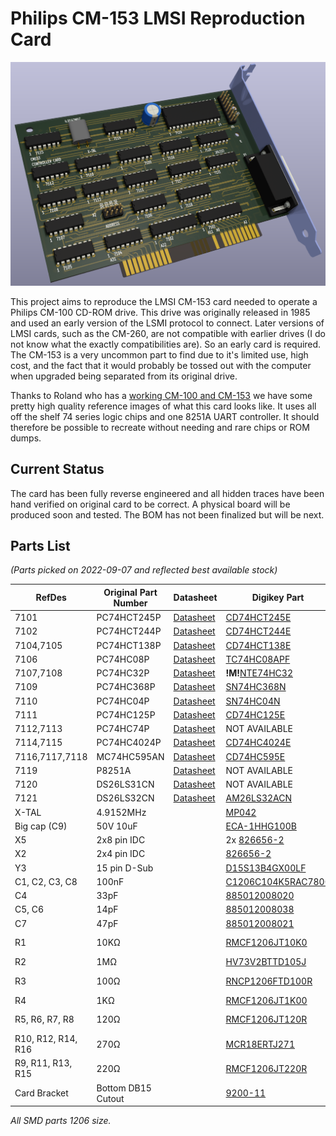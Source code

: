 # Philips CM-153 LMSI Reproduction Card

![A 3d render of the board](EDA/card-render-partial.png "A render of the clone PCB")
 
This project aims to reproduce the LMSI CM-153 card needed to operate a Philips CM-100 CD-ROM drive. This drive was originally released in 1985 and used an early version of the LSMI protocol to connect. Later versions of LMSI cards, such as the CM-260, are not compatible with earlier drives (I do not know what the exactly compatibilities are). So an early card is required. The CM-153 is a very uncommon part to find due to it's limited use, high cost, and the fact that it would probably be tossed out with the computer when upgraded being separated from its original drive.

Thanks to Roland who has a [working CM-100 and CM-153](https://www.youtube.com/watch?v=fj-uSWg0LOY) we have some pretty high quality reference images of what this card looks like. It uses all off the shelf 74 series logic chips and one 8251A UART controller. It should therefore be possible to recreate without needing and rare chips or ROM dumps.

## Current Status

The card has been fully reverse engineered and all hidden traces have been hand verified on original card to be correct. A physical board will be produced soon and tested. The BOM has not been finalized but will be next.

## Parts List

*(Parts picked on 2022-09-07 and reflected best available stock)*

|RefDes|Original Part Number| Datasheet| Digikey Part| Mouser Part|
--- | --- | ---| ---| ---|
|7101|PC74HCT245P|[Datasheet](https://assets.nexperia.com/documents/data-sheet/74HC_HCT245.pdf)|[CD74HCT245E](https://www.digikey.com/en/products/detail/texas-instruments/CD74HCT245E/38454)|[SN74HCT245NE4](https://www.mouser.com/ProductDetail/Texas-Instruments/SN74HCT245NE4?qs=SL3LIuy2dWzrNeCJprt44g%3D%3D)|
|7102|PC74HCT244P|[Datasheet](https://assets.nexperia.com/documents/data-sheet/74HC_HCT244.pdf)|[CD74HCT244E](https://www.digikey.com/en/products/detail/texas-instruments/CD74HCT244E/38450)|[CD74HCT244E](https://www.mouser.com/ProductDetail/Texas-Instruments/CD74HCT244E?qs=Zu35EjizYSQlHH5t78bA9Q%3D%3D)|
|7104,7105|PC74HCT138P|[Datasheet](https://archive.org/details/74HCT138)|[CD74HCT138E](https://www.digikey.com/en/products/detail/texas-instruments/CD74HCT138E/38262)|[CD74HCT138E](https://www.mouser.com/ProductDetail/Texas-Instruments/CD74HCT138E?qs=IEl3ej0IqwCH%2FZM9hy22Dg%3D%3D)|
|7106|PC74HC08P|[Datasheet](https://archive.org/details/manuallib-id-2654066)|[TC74HC08APF](https://www.digikey.com/en/products/detail/toshiba-semiconductor-and-storage/TC74HC08APF/870461)|[SN74HC08AN](https://www.mouser.com/ProductDetail/Texas-Instruments/SN74HC08AN?qs=byeeYqUIh0O9MyGywGYg%252Bw%3D%3D)|
|7107,7108|PC74HC32P|[Datasheet](https://assets.nexperia.com/documents/data-sheet/74HC_HCT32.pdf)|**!M!**[NTE74HC32](https://www.digikey.com/en/products/detail/nte-electronics-inc/NTE74HC32/11650138)|[SN74HC32N](https://www.mouser.com/ProductDetail/Texas-Instruments/SN74HC32N?qs=tJ5HNKWh3OWs99bm2e8RtQ%3D%3D)|
|7109|PC74HC368P|[Datasheet](https://assets.nexperia.com/documents/data-sheet/74HC_HCT368.pdf)|[SN74HC368N](https://www.digikey.com/en/products/detail/texas-instruments/SN74HC368N/376786)|[SN74HC368N](https://www.mouser.com/ProductDetail/Texas-Instruments/SN74HC368N?qs=7KMwW2o1%252BmQFMEJMMaje4Q%3D%3D)|
|7110|PC74HC04P|[Datasheet](https://assets.nexperia.com/documents/data-sheet/74HC_HCT04.pdf)|[SN74HC04N](https://www.digikey.com/en/products/detail/texas-instruments/SN74HC04N/277212)|[SN74HC04AN](https://www.mouser.com/ProductDetail/Texas-Instruments/SN74HC04AN?qs=byeeYqUIh0N6S9uYkR6RCw%3D%3D)|
|7111|PC74HC125P|[Datasheet](https://assets.nexperia.com/documents/data-sheet/74HC_HCT125.pdf)|[CD74HC125E](https://www.digikey.com/en/products/detail/texas-instruments/CD74HC125E/475901)|[SN74HC125NE4](https://www.mouser.com/ProductDetail/Texas-Instruments/SN74HC125NE4?qs=AgY10sKTvDLokkOrwnzHmA%3D%3D)|
|7112,7113|PC74HC74P|[Datasheet](https://assets.nexperia.com/documents/data-sheet/74HC_HCT74.pdf)|NOT AVAILABLE|[CD74HC74EE4](https://www.mouser.com/ProductDetail/Texas-Instruments/CD74HC74EE4?qs=xFfolx0DHx2A6AZK2ZbvuQ%3D%3D)|
|7114,7115|PC74HC4024P|[Datasheet](https://assets.nexperia.com/documents/data-sheet/74HC4024.pdf)|[CD74HC4024E](https://www.digikey.com/en/products/detail/texas-instruments/CD74HC4024E/376737)|[CD74HC4024E](https://www.mouser.com/ProductDetail/Texas-Instruments/CD74HC4024E?qs=pt%2FIv5r0EPeVxf9RvRS8Kg%3D%3D)|
|7116,7117,7118|MC74HC595AN|[Datasheet](https://assets.nexperia.com/documents/data-sheet/74HC_HCT595.pdf)|[CD74HC595E](https://www.digikey.com/en/products/detail/texas-instruments/CD74HC595E/1507396)|[SN74HC595NE4](https://www.mouser.com/ProductDetail/Texas-Instruments/SN74HC595NE4?qs=AgY10sKTvDK0jki9CKjSwg%3D%3D)|
|7119|P8251A|[Datasheet](http://map.grauw.nl/resources/midi/intel_8251.pdf)|NOT AVAILABLE|NOT AVAILABLE|
|7120|DS26LS31CN|[Datasheet](https://www.ti.com/lit/ds/symlink/am26ls31.pdf)|NOT AVAILABLE|[AM26LS31CN](https://www.mouser.com/ProductDetail/Texas-Instruments/AM26LS31CN?qs=mTHRaKC2c7NO%252BlWH6D4lHg%3D%3D)|
|7121|DS26LS32CN|[Datasheet](https://www.ti.com/lit/ds/symlink/am26ls32am.pdf)|[AM26LS32ACN](https://www.digikey.com/en/products/detail/texas-instruments/AM26LS32ACN/277026)|[AM26LS32ACN](https://www.mouser.com/ProductDetail/Texas-Instruments/AM26LS32ACN?qs=IF4wzcbwb3oK65Lb3k1iHg%3D%3D)|
|X-TAL|4.9152MHz||[MP042](https://www.digikey.com/en/products/detail/cts-frequency-controls/MP042/67676)|[MP042](https://www.mouser.com/ProductDetail/CTS-Electronic-Components/MP042?qs=Mr%252BgrRYddfqYTabPpjTZhQ%3D%3D)|
|Big cap (C9)|50V 10uF||[ECA-1HHG100B](https://www.digikey.com/en/products/detail/panasonic-electronic-components/ECA-1HHG100B/413608)|[ECA-1HHG100B](https://www.mouser.com/ProductDetail/Panasonic/ECA-1HHG100B?qs=86KMePBwEH3eLbQCzM6gng%3D%3D)|
|X5|2x8 pin IDC||2x [826656-2](https://www.digikey.com/en/products/detail/te-connectivity-amp-connectors/826656-2/2276228)|2x [826656-2](https://www.mouser.com/ProductDetail/TE-Connectivity/826656-2?qs=DbJIyW2JsP7yZR%252BsE22lHg%3D%3D)|
|X2|2x4 pin IDC||[826656-2](https://www.digikey.com/en/products/detail/te-connectivity-amp-connectors/826656-2/2276228)|[826656-2](https://www.mouser.com/ProductDetail/TE-Connectivity/826656-2?qs=DbJIyW2JsP7yZR%252BsE22lHg%3D%3D)|
|Y3|15 pin D-Sub||[D15S13B4GX00LF](https://www.digikey.com/en/products/detail/amphenol-cs-fci/D15S13B4GX00LF/1539503)|[D15S13B4GX00LF](https://www.mouser.com/ProductDetail/Amphenol-FCI/D15S13B4GX00LF?qs=V0y2QjpmBGTkGk8fxG40%2FA%3D%3D)|
|C1, C2, C3, C8|100nF||[C1206C104K5RAC7800](https://www.digikey.com/en/products/detail/kemet/C1206C104K5RAC7800/411248)|[C1206C104K5RAC](https://www.mouser.com/ProductDetail/KEMET/C1206C104K5RAC?qs=utjsALNw%2FXTrbYrRGHNW%2Fw%3D%3D)|
|C4|33pF||[885012008020](https://www.digikey.com/en/products/detail/w%C3%BCrth-elektronik/885012008020/5453728)|[885012008020](https://www.mouser.com/ProductDetail/Wurth-Elektronik/885012008020?qs=0KOYDY2FL291ofVgKwDyIQ%3D%3D)|
|C5, C6|14pF||[885012008038](https://www.digikey.com/en/products/detail/w%C3%BCrth-elektronik/885012008038/5453737)|[885012008038](https://www.mouser.com/ProductDetail/Wurth-Elektronik/885012008038?qs=0KOYDY2FL2%252BQ%252BIYq9i7pEA%3D%3D)|
|C7|47pF||[885012008021](https://www.digikey.com/en/products/detail/w%C3%BCrth-elektronik/885012008021/5453729)|[885012008021](https://www.mouser.com/ProductDetail/Wurth-Elektronik/885012008021?qs=0KOYDY2FL2%2F%252Bm93ZHe2ewg%3D%3D)|
|R1|10KΩ||[RMCF1206JT10K0](https://www.digikey.com/en/products/detail/stackpole-electronics-inc/RMCF1206JT10K0/1757427)|[RC1206FR-1310KL](https://www.mouser.com/ProductDetail/YAGEO/RC1206FR-1310KL?qs=sGAEpiMZZMvdGkrng054t8AJgcdMkx7xV9EP%2FUfQrjQ%3D)|
|R2|1MΩ||[HV73V2BTTD105J](https://www.digikey.com/en/products/detail/koa-speer-electronics-inc/HV73V2BTTD105J/11495356)|[RC1206JR-071ML](https://www.mouser.com/ProductDetail/YAGEO/RC1206JR-071ML?qs=sGAEpiMZZMvdGkrng054t8Tx25L%252BvTaRR%252BfTyDGULRs%3D)|
|R3|100Ω||[RNCP1206FTD100R](https://www.digikey.com/en/products/detail/stackpole-electronics-inc/RNCP1206FTD100R/2240316)|[RC1206JR-07100RL](https://www.mouser.com/ProductDetail/YAGEO/RC1206JR-07100RL?qs=sGAEpiMZZMvdGkrng054t8Tx25L%252BvTaRBgLzIJA%2FMIc%3D)|
|R4|1KΩ||[RMCF1206JT1K00](https://www.digikey.com/en/products/detail/stackpole-electronics-inc/RMCF1206JT1K00/1757526)|[RC1206FR-131KL](https://www.mouser.com/ProductDetail/YAGEO/RC1206FR-131KL?qs=sGAEpiMZZMvdGkrng054t8AJgcdMkx7xEX6WAGFcbHI%3D)|
|R5, R6, R7, R8|120Ω||[RMCF1206JT120R](https://www.digikey.com/en/products/detail/stackpole-electronics-inc/RMCF1206JT120R/1757405)|[RC1206FR-07120RL](https://www.mouser.com/ProductDetail/YAGEO/RC1206FR-07120RL?qs=sGAEpiMZZMvdGkrng054t8AJgcdMkx7xHngnO2SPVlk%3D)|
|R10, R12, R14, R16|270Ω||[MCR18ERTJ271](https://www.digikey.com/en/products/detail/rohm-semiconductor/MCR18ERTJ271/2796388)|[RC1206FR-07270RL](https://www.mouser.com/ProductDetail/YAGEO/RC1206FR-07270RL?qs=sGAEpiMZZMvdGkrng054t8AJgcdMkx7xeAVb6tXWI0g%3D)|
|R9, R11, R13, R15|220Ω||[RMCF1206JT220R](https://www.digikey.com/en/products/detail/stackpole-electronics-inc/RMCF1206JT220R/1757377)|[AC1206JR-07220RL](https://www.mouser.com/ProductDetail/YAGEO/AC1206JR-07220RL?qs=sGAEpiMZZMvdGkrng054t7zOzNqIRvGc5GFE1pYUTcM%3D)|
|Card Bracket|Bottom DB15 Cutout||[9200-11](https://www.digikey.com/en/products/detail/keystone-electronics/9200-11/2746684)|[9200-11](https://www.mouser.com/ProductDetail/Keystone-Electronics/9200-11?qs=%252BU2dxLPlMC0AIccOWCwv6Q%3D%3D)|

*All SMD parts 1206 size.*

